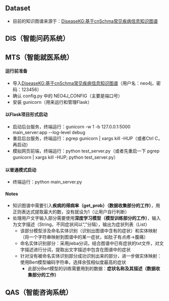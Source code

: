 ## Dataset

- 目前的知识图谱来源于：[DiseaseKG:基于cnSchma常见疾病信息知识图谱](http://www.openkg.cn/dataset/disease-information)

## DIS（智能问药系统）
## MTS（智能就医系统）

#### 运行前准备

- 导入[DiseaseKG:基于cnSchma常见疾病信息知识图谱](http://www.openkg.cn/dataset/disease-information)（用户名：neo4j，密码：123456）
- 确认 config.py 中的 NEO4J_CONFIG（主要是端口号）
- 安装 gunicorn（用来运行和管理Flask）

#### 以Flask项目形式启动

- 启动后台服务，终端运行：gunicorn -w 1 -b 127.0.0.1:5000 main_server:app --log-level debug
- 重启后台服务，终端运行：pgrep gunicorn | xargs kill -HUP（或者Ctrl C，再启动）
- 模拟网页前端，终端运行：python test_server.py（或者先重启一下 pgrep gunicorn | xargs kill -HUP; python test_server.py）

#### 以普通模式启动

- 终端运行：python main_server.py

#### Notes

- 知识图谱中需要引入**疾病的得病率（get_prob）（数据收集部分的工作）**，用正则表达式提取最大的数，没有就设为1（让用户自行判断）
- 处理用户文字输入部分需要使用**深度学习模型（模型训练部分的工作）**，输入为文字描述（String，不同症状间以“,”分隔），输出为症状列表（List）
  - 该部分模型涉及命名实体识别（识别出图谱中含有的症状）和实体映射（将一个字符串映射到图谱中的某一症状，如肚子有点疼→腹痛）
  - 命名实体识别部分：采用jieba分词，结合图谱中已有症状的txt文件，对文字描述进行分词，提取出文字描述中包含在图谱中的症状
  - 针对没有被命名实体识别部分成功识别出来的部分，进一步做实体映射：使用Bert模型编码字符串，选择余弦相似度最高的症状
    - 此部分Bert模型的训练需要用到的数据：**症状名称及其描述（数据收集部分的工作）**

## QAS（智能咨询系统）
